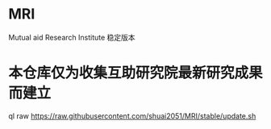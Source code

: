 # MRI
Mutual aid Research Institute   稳定版本
# 本仓库仅为收集互助研究院最新研究成果而建立
  ql raw https://raw.githubusercontent.com/shuai2051/MRI/stable/update.sh
